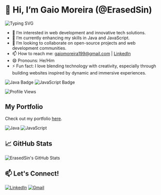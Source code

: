 # 👋 Hi, I’m Gaio Moreira (@ErasedSin)
![Typing SVG](https://readme-typing-svg.herokuapp.com?color=00FF00&lines=Web+Developer;Java+%26+JavaScript+Enthusiast;Always+Learning+%26+Improving)

- 👀 I’m interested in web development and innovative tech solutions.
- 🌱 I’m currently enhancing my skills in Java and JavaScript.
- 💞️ I’m looking to collaborate on open-source projects and web development communities.
- 📫 How to reach me: gaiomoreira199@gmail.com | [LinkedIn](https://linkedin.com/in/gmoreira777)
- 😄 Pronouns: He/Him
- ⚡ Fun fact: I love blending technology with creativity, especially through building websites inspired by dynamic and immersive experiences.

![Java Badge](https://img.shields.io/badge/Java-007396?style=for-the-badge&logo=java&logoColor=white)
![JavaScript Badge](https://img.shields.io/badge/JavaScript-F7DF1E?style=for-the-badge&logo=javascript&logoColor=black)

![Profile Views](https://komarev.com/ghpvc/?username=ErasedSin&color=green)

## My Portfolio
Check out my portfolio [here](https://seu-link-do-portfolio).

![Java](https://img.shields.io/badge/Java-Expert-brightgreen?style=for-the-badge&logo=java&logoColor=white)
![JavaScript](https://img.shields.io/badge/JavaScript-Intermediate-yellow?style=for-the-badge&logo=javascript&logoColor=white)

## 📈 GitHub Stats
![ErasedSin's GitHub Stats](https://github-readme-stats.vercel.app/api?username=ErasedSin&show_icons=true&theme=dark)

## 📫 Let's Connect!
[![LinkedIn](https://img.shields.io/badge/LinkedIn-0A66C2?style=for-the-badge&logo=linkedin&logoColor=white)](https://linkedin.com/in/gmoreira777)
[![Gmail](https://img.shields.io/badge/Gmail-D14836?style=for-the-badge&logo=gmail&logoColor=white)](mailto:gaiomoreira199@gmail.com)

